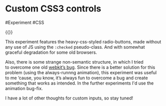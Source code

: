 # Custom CSS3 controls

#Experiment #CSS

{{<Partial src="controls.html" />}}

This experiment features the heavy-css-styled radio-buttons, made without any use of JS using the `:checked` pseudo-class. And with somewhat graceful degradation for some old browsers.

Also, there is some strange non-semantic structure, in which I tried to overcome one old [webkit’s bug](https://css-tricks.com/webkit-sibling-bug/). Since there is a better solution for this problem (using the always-runnng animation), this experiment was useful to me ’cause, you know, it’s always fun to overcome a bug and create something that works as intended. In the further experiments I'd use the animation bug-fix.

I have a lot of other thoughts for custom inputs, so stay tuned!
